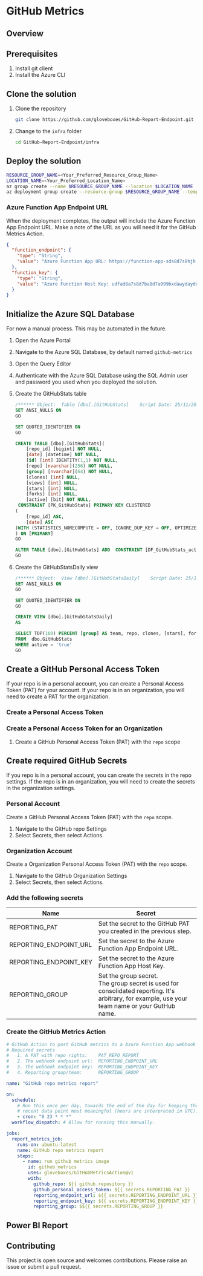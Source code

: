 # GitHub Metrics

## Overview

## Prerequisites

1. Install git client
1. Install the Azure CLI

## Clone the solution

1. Clone the repository

    ```bash
    git clone https://github.com/gloveboxes/GitHub-Report-Endpoint.git
    ```

1. Change to the `infra` folder

    ```bash
    cd GitHub-Report-Endpoint/infra
    ```

## Deploy the solution

```bash
RESOURCE_GROUP_NAME=<Your_Preferred_Resource_Group_Name>
LOCATION_NAME=<Your_Preferred_Location_Name>
az group create --name $RESOURCE_GROUP_NAME --location $LOCATION_NAME
az deployment group create --resource-group $RESOURCE_GROUP_NAME --template-file main.bicep --query properties.outputs
```

### Azure Function App Endpoint URL

When the deployment completes, the output will include the Azure Function App Endpoint URL. Make a note of the URL as you will need it for the GitHub Metrics Action.

```json
{
  "function_endpoint": {
    "type": "String",
    "value": "Azure Function App URL: https://function-app-sds8d7s8hjh.azurewebsites.net"
  },
  "function_key": {
    "type": "String",
    "value": "Azure Function Host Key: udfad8a7s8d7ba8d7a099bxdawydaydo93wdqobxqwudh=="
  }
}
```

## Initialize the Azure SQL Database

For now a manual process. This may be automated in the future.

1. Open the Azure Portal
1. Navigate to the Azure SQL Database, by default named `github-metrics`
1. Open the Query Editor
1. Authenticate with the Azure SQL Database using the SQL Admin user and password you used when you deployed the solution.
1. Create the GitHubStats table

    ```sql
    /****** Object:  Table [dbo].[GitHubStats]    Script Date: 25/11/2022 2:59:51 PM ******/
    SET ANSI_NULLS ON
    GO

    SET QUOTED_IDENTIFIER ON
    GO

    CREATE TABLE [dbo].[GitHubStats](
        [repo_id] [bigint] NOT NULL,
        [date] [datetime] NOT NULL,
        [id] [int] IDENTITY(1,1) NOT NULL,
        [repo] [nvarchar](256) NOT NULL,
        [group] [nvarchar](64) NOT NULL,
        [clones] [int] NULL,
        [views] [int] NULL,
        [stars] [int] NULL,
        [forks] [int] NULL,
        [active] [bit] NOT NULL,
     CONSTRAINT [PK_GitHubStats] PRIMARY KEY CLUSTERED
    (
        [repo_id] ASC,
        [date] ASC
    )WITH (STATISTICS_NORECOMPUTE = OFF, IGNORE_DUP_KEY = OFF, OPTIMIZE_FOR_SEQUENTIAL_KEY = OFF) ON [PRIMARY]
    ) ON [PRIMARY]
    GO

    ALTER TABLE [dbo].[GitHubStats] ADD  CONSTRAINT [DF_GitHubStats_active]  DEFAULT ('true') FOR [active]
    GO
    ```

1. Create the GitHubStatsDaily view

    ```sql
    /****** Object:  View [dbo].[GitHubStatsDaily]    Script Date: 25/11/2022 3:00:51 PM ******/
    SET ANSI_NULLS ON
    GO

    SET QUOTED_IDENTIFIER ON
    GO

    CREATE VIEW [dbo].[GitHubStatsDaily]
    AS

    SELECT TOP(100) PERCENT [group] AS team, repo, clones, [stars], forks, [views], date, EOMONTH(date) AS month_ending, DATEFROMPARTS(YEAR(date),MONTH(date),1)AS [month]
    FROM  dbo.GitHubStats
    WHERE active = 'true'
    GO
    ```


## Create a GitHub Personal Access Token

If your repo is in a personal account, you can create a Personal Access Token (PAT) for your account. If your repo is in an organization, you will need to create a PAT for the organization.

### Create a Personal Access Token

### Create a Personal Access Token for an Organization

1. Create a GitHub Personal Access Token (PAT) with the `repo` scope

## Create required GitHub Secrets

If you repo is in a personal account, you can create the secrets in the repo settings. If the repo is in an organization, you will need to create the secrets in the organization settings.

### Personal Account

Create a GitHub Personal Access Token (PAT) with the `repo` scope.

1. Navigate to the GitHub repo Settings
1. Select Secrets, then select Actions.

### Organization Account

Create a Organization Personal Access Token (PAT) with the `repo` scope.

1. Navigate to the GitHub Organization Settings
1. Select Secrets, then select Actions.

### Add the following secrets

| Name  | Secret   |
|---|---|
| REPORTING_PAT  |  Set the secret to the GitHub PAT you created in the previous step. |
| REPORTING_ENDPOINT_URL  |  Set the secret to the Azure Function App Endpoint URL. |
| REPORTING_ENDPOINT_KEY  |  Set the secret to the Azure Function App Host Key. |
| REPORTING_GROUP  |  Set the group secret. <br/>The group secret is used for consolidated reporting. It's arbitrary, for example, use your team name or your GutHub name. |

### Create the GitHub Metrics Action

```yml
# GitHub Action to post GitHub metrics to a Azure Function App webhook
# Required secrets
#   1. A PAT with repo rights:    PAT_REPO_REPORT
#   2. The webhook endpoint url:  REPORTING_ENDPOINT_URL
#   3. The webhook endpoint key:  REPORTING_ENDPOINT_KEY
#   4. Reporting group/team:      REPORTING_GROUP

name: "GitHub repo metrics report"

on:
  schedule:
    # Run this once per day, towards the end of the day for keeping the most
    # recent data point most meaningful (hours are interpreted in UTC).
    - cron: "0 23 * * *"
  workflow_dispatch: # Allow for running this manually.

jobs:
  report_metrics_job:
    runs-on: ubuntu-latest
    name: GitHub repo metrics report
    steps:       
      - name: run github metrics image
        id: github_metrics
        uses: gloveboxes/GitHubMetricsAction@v1
        with:
          github_repo: ${{ github.repository }}
          github_personal_access_token: ${{ secrets.REPORTING_PAT }}
          reporting_endpoint_url: ${{ secrets.REPORTING_ENDPOINT_URL }}
          reporting_endpoint_key: ${{ secrets.REPORTING_ENDPOINT_KEY }}
          reporting_group: $${{ secrets.REPORTING_GROUP }}
```

## Power BI Report

## Contributing

This project is open source and welcomes contributions. Please raise an issue or submit a pull request.
